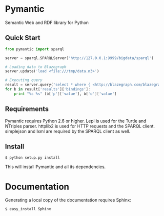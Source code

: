 Pymantic
========

Semantic Web and RDF library for Python


Quick Start
-----------
```python
from pymantic import sparql

server = sparql.SPARQLServer('http://127.0.0.1:9999/bigdata/sparql')

# Loading data to Blazegraph
server.update('load <file:///tmp/data.n3>')

# Executing query
result = server.query('select * where { <http://blazegraph.com/blazegraph> ?p ?o }')
for b in result['results']['bindings']:
    print "%s %s" (b['p']['value'], b['o']['value']
```

Requirements
------------

Pymantic requires Python 2.6 or higher. Lepl is used for the Turtle and NTriples parser. httplib2 is used for HTTP 
requests and the SPARQL client. simplejson and lxml are required by the SPARQL client as well.


Install
------

```
$ python setup.py install
```

This will install Pymantic and all its dependencies.


Documentation
=============

Generating a local copy of the documentation requires Sphinx:

```
$ easy_install Sphinx
```

